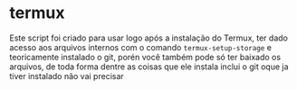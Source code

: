 # termux
Este script foi criado para usar logo após a instalação do Termux, ter dado acesso aos arquivos internos com o comando `termux-setup-storage` e teoricamente instalado o git, porén você também pode só ter baixado os arquivos, de toda forma dentre as coisas que ele instala inclui o git oque ja tiver instalado não vai precisar
